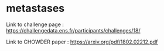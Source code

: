# metastases

Link to challenge page : https://challengedata.ens.fr/participants/challenges/18/

Link to CHOWDER paper : https://arxiv.org/pdf/1802.02212.pdf